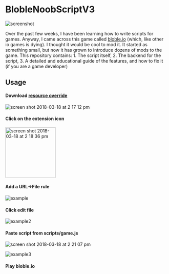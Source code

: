 # BlobleNoobScriptV3

![screenshot](https://user-images.githubusercontent.com/13282284/37560368-ea37e974-2a0c-11e8-9f1a-5fade4da33ad.png)

Over the past few weeks, I have been learning how to write scripts for games. Anyway, I came across this game called [bloble.io](http://bloble.io) (which, like other io games is dying). I thought it would be cool to mod it. It started as something small, but now it has grown to introduce dozens of mods to the game. This repository contains: 1. The script itself, 2. The backend for the script, 3. A detailed and educational guide of the features, and how to fix it (if you are a game developer)


## Usage

#### Download [resource override](https://chrome.google.com/webstore/detail/resource-override/pkoacgokdfckfpndoffpifphamojphii)

![screen shot 2018-03-18 at 2 17 12 pm](https://user-images.githubusercontent.com/13282284/37569369-d5d8c358-2ab7-11e8-8ee4-3daf5d34d84e.png)

#### Click on the extension icon

<img width="157" alt="screen shot 2018-03-18 at 2 18 36 pm" src="https://user-images.githubusercontent.com/13282284/37569371-da440092-2ab7-11e8-9630-edd8c7005fe1.png">

#### Add a URL->File rule

![example](https://user-images.githubusercontent.com/13282284/37569495-831d19aa-2ab9-11e8-994e-a0a7feeb4fb6.png)

#### Click edit file

![example2](https://user-images.githubusercontent.com/13282284/37569511-cca00dee-2ab9-11e8-9188-159b0051dec2.png)

#### Paste script from scripts/game.js

![screen shot 2018-03-18 at 2 21 07 pm](https://user-images.githubusercontent.com/13282284/37569533-1f750b96-2aba-11e8-9433-077605f086d2.png)

![example3](https://user-images.githubusercontent.com/13282284/37569525-050cf3b8-2aba-11e8-8e03-0f982d63ceed.png)

#### Play bloble.io
